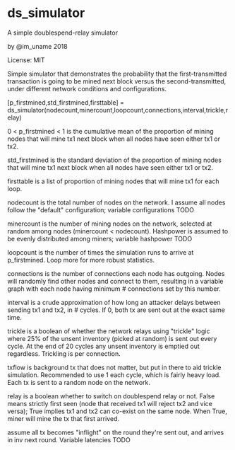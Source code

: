 # ds_simulator
A simple doublespend-relay simulator

by @im_uname 2018

License: MIT

Simple simulator that demonstrates the probability that the
first-transmitted transaction is going to be mined next block versus the
second-transmitted, under different network conditions and
configurations.

[p_firstmined,std_firstmined,firsttable] = ds_simulator(nodecount,minercount,loopcount,connections,interval,trickle,relay)

0 < p_firstmined < 1 is the cumulative mean of the proportion of mining nodes 
that will mine tx1 next block when all nodes have seen either tx1 or tx2.

std_firstmined is the standard deviation of the proportion of mining nodes
that will mine tx1 next block when all nodes have seen either tx1 or tx2.

firsttable is a list of proportion of mining nodes that will mine tx1 for each
loop.

nodecount is the total number of nodes on the network. I assume all nodes
follow the "default" configuration; variable configurations TODO
 
minercount is the number of mining nodes on the network, selected at
random among nodes (minercount < nodecount). Hashpower is assumed to be
evenly distributed among miners; variable hashpower TODO

loopcount is the number of times the simulation runs to arrive at
p_firstmined. Loop more for more robust statistics.

connections is the number of connections each node has outgoing. Nodes
will randomly find other nodes and connect to them, resulting in a
variable graph with each node having minimum # connections set by this
number.

interval is a crude approximation of how long an attacker delays between
sending tx1 and tx2, in # cycles. If 0, both tx are sent out at the exact
same time. 
 
trickle is a boolean of whether the network relays using "trickle" logic
where 25% of the unsent inventory (picked at random) is sent out every cycle. At
the end of 20 cycles any unsent inventory is emptied out regardless.
Trickling is per connection.
 
txflow is background tx that does not matter, but put in there to aid
trickle simulation. Recommended to use 1 each cycle, which is fairly
heavy load. Each tx is sent to a random node on the network.

relay is a boolean whether to switch on doublespend relay or not. False
means strictly first seen (node that received tx1 will reject tx2 and
vice versa); True implies tx1 and tx2 can co-exist on the same node. When
True, miner will mine the tx that first arrived.
 
assume all tx becomes "inflight" on the round they're sent out, and
arrives in inv next round. Variable latencies TODO
